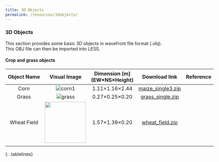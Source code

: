 ```yaml
---
title: 3D Objects
permalink: /resources/3dobjects/
---
```


### 3D Objects

This section provides some basic 3D objects in wavefront file format (.obj). This OBJ file can then be imported into LESS.

#### Crop and grass objects

<style>
table{
        width:900px;
        }
 .tablelines td img{
       padding:5px;
        }
.table thead tr th {
    vertical-align: middle;
}
.table tbody tr td {
    vertical-align: middle;
}
</style>

|Object Name|Visual Image|Dimension [m] <br/> (EW×NS×Height)|Download link|Reference|
|:-------------:|:-------------:|:-------------:|:-------------:|:-------------:|
|Corn|![corn1](https://user-images.githubusercontent.com/1770654/191771751-e994b375-c195-4685-b961-10d9889ae6b4.png)|1.11×1.16×2.44|[maize_single3.zip](Attachments/3dobjects/maize_single3.zip)||
|Grass|![grass](https://user-images.githubusercontent.com/1770654/191773100-53a1790b-9558-4386-9625-4b41f6fbe596.png)|0.27×0.25×0.20|[grass_single.zip](Attachments/3dobjects/grass_single.zip)||
|Wheat Field|<img src="https://github.com/jianboqi/jianboqi.github.io/assets/1770654/d3569b8c-17f6-4f3a-8b9e-19476dd1f635" width="130px"/>|1.57×1.39×0.20|[wheat_field.zip](Attachments/3dobjects/wheat_field.zip)||
||||||
{: .tablelines}
